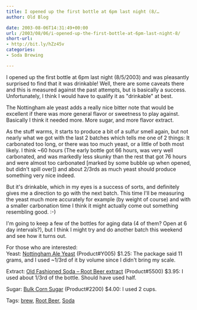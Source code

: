 ```yaml
---
title: I opened up the first bottle at 6pm last night (8/…
author: Old Blog

date: 2003-08-06T14:31:49+00:00
url: /2003/08/06/i-opened-up-the-first-bottle-at-6pm-last-night-8/
short-url:
- http://bit.ly/hZz45v
categories:
- Soda Brewing

---
```

<div class='microid-http+http:sha1:6563e9b414094eddf99c9b4014f5dde579fce4cf'>

I opened up the first bottle at 6pm last night (8/5/2003) and was pleasantly surprised to find that it was drinkable! Well, there are some caveats there and this is measured against the past attempts, but is basically a success. Unfortunately, I think I would have to qualify it as "drinkable" at best.



The Nottingham ale yeast adds a really nice bitter note that would be excellent if there was more general flavor or sweetness to play against. Basically I think it needed more. More sugar, and more flavor extract.



As the stuff warms, it starts to produce a bit of a sulfur smell again, but not nearly what we got with the last 2 batches which tells me one of 2 things: It carbonated too long, or there was too much yeast, or a little of both most likely. I think ~60 hours (The early bottle got 66 hours, was very well carbonated, and was markedly less skunky than the rest that got 76 hours and were almost too carbonated [marked by some bubble up when opened, but didn't spill over]) and about 2/3rds as much yeast should produce something very nice indeed.



But it's drinkable, which in my eyes is a success of sorts, and definitely gives me a direction to go with the next batch. This time I'll be measuring the yeast much more accurately for example (by weight of course) and with a smaller carbonation time I think it might actually come out something resembling good. :-)



I'm going to keep a few of the bottles for aging data (4 of them? Open at 6 day intervals?), but I think I might try and do another batch this weekend and see how it turns out.



For those who are interested:<br /> Yeast: <a href="http://www.northernbrewer.com/dried-yeast.html">Nottingham Ale Yeast</a> (Product#Y005) $1.25: The package said 11 grams, and I used ~1/3rd of it by volume since I didn't bring my scale.



Extract: <a href="http://www.northernbrewer.com/soda.html">Old Fashioned Soda &#8211; Root Beer extract</a> (Product#5500) $3.95: I used about 1/3rd of the bottle. Should have used half.



Sugar: <a href="http://www.northernbrewer.com/sugars.html">Bulk Corn Sugar</a> (Product#2200) $4.00: I used 2 cups.

</div>

<div class="st-post-tags">
Tags: <a href="http://www.cavort.org/tag/brew/" title="brew" rel="tag">brew</a>, <a href="http://www.cavort.org/tag/root-beer/" title="Root Beer" rel="tag">Root Beer</a>, <a href="http://www.cavort.org/tag/soda/" title="Soda" rel="tag">Soda</a><br />
</div>